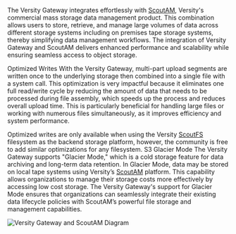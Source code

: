 The Versity Gateway integrates effortlessly with [ScoutAM](https://www.versity.com/products/scoutam/), Versity's commercial mass storage data management product. This combination allows users to store, retrieve, and manage large volumes of data across different storage systems including on premises tape storage systems, thereby simplifying data management workflows. The integration of Versity Gateway and ScoutAM delivers enhanced performance and scalability while ensuring seamless access to object storage.

Optimized Writes
With the Versity Gateway, multi-part upload segments are written once to the underlying storage then combined into a single file with a system call. This optimization is very impactful because it eliminates one full read/write cycle by reducing the amount of data that needs to be processed during file assembly, which speeds up the process and reduces overall upload time. This is particularly beneficial for handling large files or working with numerous files simultaneously, as it improves efficiency and system performance.

Optimized writes are only available when using the Versity [ScoutFS](https://www.versity.com/products/scoutfs/) filesystem as the backend storage platform, however, the community is free to add similar optimizations for any filesystem.
S3 Glacier Mode 
The Versity Gateway supports "Glacier Mode," which is a cold storage feature for data archiving and long-term data retention. In Glacier Mode, data may be stored on local tape systems using Versity’s [ScoutAM](https://www.versity.com/products/scoutam/) platform. This capability allows organizations to manage their storage costs more effectively by accessing low cost storage. The Versity Gateway's support for Glacier Mode ensures that organizations can seamlessly integrate their existing data lifecycle policies with ScoutAM’s powerful file storage and management capabilities.

![Versity Gateway and ScoutAM Diagram](https://www.versity.com/wp-content/uploads/2023/06/ScoutAM-Versity-GW.png)
